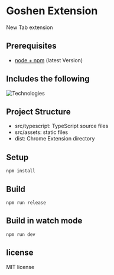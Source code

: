 # Goshen Extension

New Tab extension

## Prerequisites

- [node + npm](https://nodejs.org/) (latest Version)

## Includes the following

![Technologies ](https://skillicons.dev/icons?i=typescript,solidjs,tailwind,jest,sass)

## Project Structure

- src/typescript: TypeScript source files
- src/assets: static files
- dist: Chrome Extension directory

## Setup

```
npm install
```

## Build

```
npm run release
```

## Build in watch mode

```
npm run dev
```

## license

MIT license
